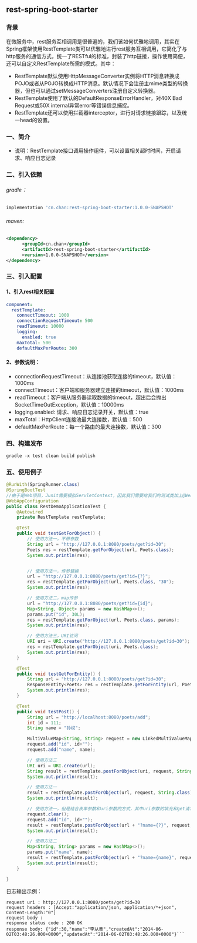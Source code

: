 ## rest-spring-boot-starter

### 背景

在微服务中，rest服务互相调用是很普遍的，我们该如何优雅地调用，其实在Spring框架使用RestTemplate类可以优雅地进行rest服务互相调用，它简化了与http服务的通信方式，统一了RESTful的标准，封装了http链接，操作使用简便，还可以自定义RestTemplate所需的模式。其中：
- RestTemplate默认使用HttpMessageConverter实例将HTTP消息转换成POJO或者从POJO转换成HTTP消息。默认情况下会注册主mime类型的转换器，但也可以通过setMessageConverters注册自定义转换器。
- RestTemplate使用了默认的DefaultResponseErrorHandler，对40X Bad Request或50X internal异常error等错误信息捕捉。
- RestTemplate还可以使用拦截器interceptor，进行对请求链接跟踪，以及统一head的设置。

### 一、简介

- 说明：RestTemplate接口调用操作组件，可以设置相关超时时间，开启请求、响应日志记录

### 二、引入依赖

###### gradle：
```groovy
implementation 'cn.chan:rest-spring-boot-starter:1.0.0-SNAPSHOT'
```

###### maven:
```xml
<dependency>
      <groupId>cn.chan</groupId>
      <artifactId>rest-spring-boot-starter</artifactId>
      <version>1.0.0-SNAPSHOT</version>
</dependency>
```
### 三、引入配置

#### 1、引入rest相关配置
```yml
component:
  restTemplate:
    connectTimeout: 1000
    connectionRequestTimeout: 500
    readTimeout: 10000
    logging:
      enabled: true
    maxTotal: 500
    defaultMaxPerRoute: 300
```


#### 2、参数说明：
- connectionRequestTimeout：从连接池获取连接的timeout，默认值：1000ms
- connectTimeout：客户端和服务器建立连接的timeout，默认值：1000ms
- readTimeout：客户端从服务器读取数据的timeout，超出后会抛出SocketTimeOutException，默认值：10000ms
- logging.enabled: 请求、响应日志记录开关，默认值：true
- maxTotal：HttpClient连接池最大连接数，默认值：500
- defaultMaxPerRoute：每一个路由的最大连接数，默认值：300

### 四、构建发布

```groovy
gradle -x test clean build publish
```

### 五、使用例子

```java
@RunWith(SpringRunner.class)
@SpringBootTest
//由于是Web项目，Junit需要模拟ServletContext，因此我们需要给我们的测试类加上@WebAppConfiguration。
@WebAppConfiguration
public class RestDemoApplicationTest {
    @Autowired
    private RestTemplate restTemplate;

    @Test
    public void testGetForObject() {
        // 使用方法一，不带参数
        String url = "http://127.0.0.1:8080/poets/get?id=30";
        Poets res = restTemplate.getForObject(url, Poets.class);
        System.out.println(res);


        // 使用方法一，传参替换
        url = "http://127.0.0.1:8080/poets/get?id={?}";
        res = restTemplate.getForObject(url, Poets.class, "30");
        System.out.println(res);

        // 使用方法二，map传参
        url = "http://127.0.0.1:8080/poets/get?id={id}";
        Map<String, Object> params = new HashMap<>();
        params.put("id", 30L);
        res = restTemplate.getForObject(url, Poets.class, params);
        System.out.println(res);

        // 使用方法三，URI访问
        URI uri = URI.create("http://127.0.0.1:8080/poets/get?id=30");
        res = restTemplate.getForObject(uri, Poets.class);
        System.out.println(res);
    }

    @Test
    public void testGetForEntity() {
        String url = "http://127.0.0.1:8080/poets/get?id=30";
        ResponseEntity<Poets> res = restTemplate.getForEntity(url, Poets.class);
        System.out.println(res);
    }

    @Test
    public void testPost() {
        String url = "http://localhost:8080/poets/add";
        int id = 111;
        String name = "孙权";

        MultiValueMap<String, String> request = new LinkedMultiValueMap<>();
        request.add("id", id+"");
        request.add("name", name);

        // 使用方法三
        URI uri = URI.create(url);
        String result = restTemplate.postForObject(uri, request, String.class);
        System.out.println(result);

        // 使用方法一
        result = restTemplate.postForObject(url, request, String.class);
        System.out.println(result);

        // 使用方法一，但是结合表单参数和uri参数的方式，其中uri参数的填充和get请求一致
        request.clear();
        request.add("id", id+"");
        result = restTemplate.postForObject(url + "?name={?}", request, String.class, name);
        System.out.println(result);

        // 使用方法二
        Map<String, String> params = new HashMap<>();
        params.put("name", name);
        result = restTemplate.postForObject(url + "?name={name}", request, String.class, params);
        System.out.println(result);
    }

}
```

日志输出示例：
```shell
request uri : http://127.0.0.1:8080/poets/get?id=30
request headers : [Accept:"application/json, application/*+json", Content-Length:"0"]
request body : 
response status code : 200 OK
response body: {"id":30,"name":"李从善","createdAt":"2014-06-02T03:48:26.000+0000","updatedAt":"2014-06-02T03:48:26.000+0000"}```